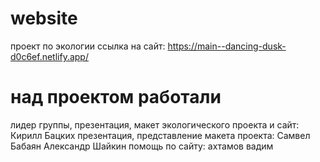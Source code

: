 # website
проект по экологии
ссылка на сайт: https://main--dancing-dusk-d0c6ef.netlify.app/












# над проектом работали
лидер группы, презентация, макет экологического проекта и сайт: 
  Кирилл Бацких
презентация, представление макета проекта:
  Самвел Бабаян
  Александр Шайкин
помощь по сайту: 
  ахтамов вадим
